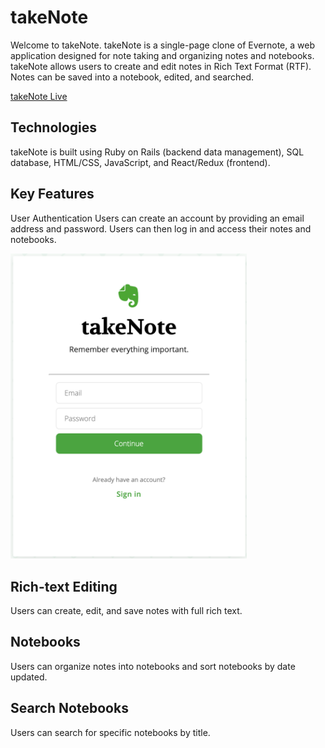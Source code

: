 
# takeNote
Welcome to takeNote. takeNote is a single-page clone of Evernote, a web application designed for note taking and organizing notes and notebooks. takeNote allows users to create and edit notes in Rich Text Format (RTF). Notes can be saved into a notebook, edited, and searched. 

[takeNote Live](https://takenoteapp.herokuapp.com)

## Technologies
takeNote is built using Ruby on Rails (backend data management), SQL database, HTML/CSS, JavaScript, and React/Redux (frontend).

## Key Features
User Authentication
Users can create an account by providing an email address and password. Users can then log in and access their notes and notebooks.

<img src='https://github.com/ge2016/takeNote/raw/master/app/assets/images/login.png' width='75%'>

## Rich-text Editing
Users can create, edit, and save notes with full rich text.

## Notebooks
Users can organize notes into notebooks and sort notebooks by date updated.

## Search Notebooks
Users can search for specific notebooks by title.


